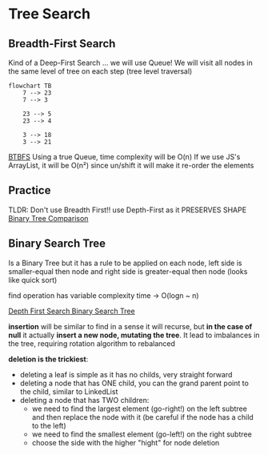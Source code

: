 # Tree Search

## Breadth-First Search

Kind of a Deep-First Search ... we will use Queue!
We will visit all nodes in the same level of tree on each step (tree level traversal)

```mermaid
flowchart TB
    7 --> 23
    7 --> 3

    23 --> 5
    23 --> 4

    3 --> 18
    3 --> 21
```

[BTBFS](./kata-machine/src/day1/BTBFS.ts)
Using a true Queue, time complexity will be O(n)
If we use JS's ArrayList, it will be O(n²) since un/shift it will make it re-order the elements


## Practice

TLDR: Don't use Breadth First!! use Depth-First as it PRESERVES SHAPE
[Binary Tree Comparison](./kata-machine/src/day1/CompareBinaryTrees.ts)


## Binary Search Tree

Is a Binary Tree but it has a rule to be applied on each node, left side is smaller-equal then node and right side is greater-equal then node (looks like quick sort)

find operation has variable complexity time -> O(logn ~ n)

[Depth First Search Binary Search Tree](./kata-machine/src/day1/DFSOnBST.ts)

**insertion** will be similar to find in a sense it will recurse, but **in the case of null** it actually **insert a new node, mutating the tree**. It lead to imbalances in the tree, requiring rotation algorithm to rebalanced

**deletion is the trickiest**:
- deleting a leaf is simple as it has no childs, very straight forward
- deleting a node that has ONE child, you can the grand parent point to the child, similar to LinkedList
- deleting a node that has TWO children:
  - we need to find the largest element (go-right!) on the left subtree and then replace the node with it (be careful if the node has a child to the left)
  - we need to find the smallest element (go-left!) on the right subtree
  - choose the side with the higher "hight" for node deletion

